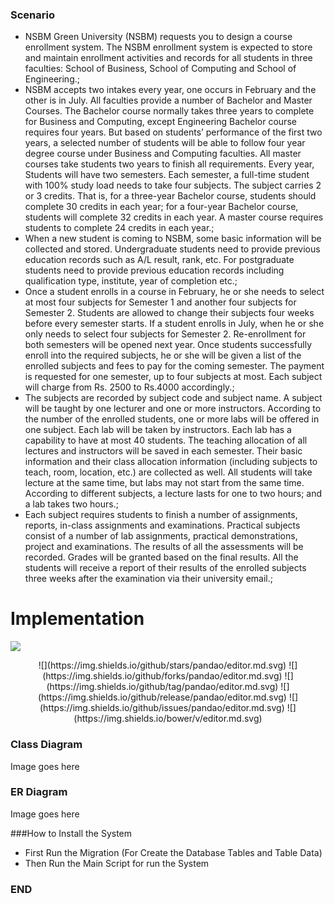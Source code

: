 ### Scenario

- NSBM Green University (NSBM) requests you to design a course enrollment system. The NSBM enrollment system is expected to store and maintain enrollment activities and records for all students in three faculties: School of Business, School of Computing and School of Engineering.;
- NSBM accepts two intakes every year, one occurs in February and the other is in July. All faculties provide a number of Bachelor and Master Courses. The Bachelor course normally takes three years to complete for Business and Computing, except Engineering Bachelor course requires four years. But based on students’ performance of the first two years, a selected number of students will be able to follow four year degree course under Business and Computing faculties. All master courses take students two years to finish all requirements. Every year, Students will have two semesters. Each semester, a full-time student with 100% study load needs to take four subjects. The subject carries 2 or 3 credits. That is, for a three-year Bachelor course, students should complete 30 credits in each year; for a four-year Bachelor course, students will complete 32 credits in each year. A master course requires students to complete 24 credits in each year.;
- When a new student is coming to NSBM, some basic information will be collected and stored. Undergraduate students need to provide previous education records such as A/L result, rank, etc. For postgraduate students need to provide previous education records including qualification type, institute, year of completion etc.;
- Once a student enrolls in a course in February, he or she needs to select at most four subjects for Semester 1 and another four subjects for Semester 2. Students are allowed to change their subjects four weeks before every semester starts. If a student enrolls in July, when he or she only needs to select four subjects for Semester 2. Re-enrollment for both semesters will be opened next year. Once students successfully enroll into the required subjects, he or she will be given a list of the enrolled subjects and fees to pay for the coming semester. The payment is requested for one semester, up to four subjects at most. Each subject will charge from Rs. 2500 to Rs.4000 accordingly.;
- The subjects are recorded by subject code and subject name. A subject will be taught by one lecturer and one or more instructors. According to the number of the enrolled students, one or more labs will be offered in one subject. Each lab will be taken by instructors. Each lab has a capability to have at most 40 students. The teaching allocation of all lectures and instructors will be saved in each semester. Their basic information and their class allocation information (including subjects to teach, room, location, etc.) are collected as well. All students will take lecture at the same time, but labs may not start from the same time. According to different subjects, a lecture lasts for one to two hours; and a lab takes two hours.;
- Each subject requires students to finish a number of assignments, reports, in-class assignments and examinations. Practical subjects consist of a number of lab assignments, practical demonstrations, project and examinations. The results of all the assessments will be recorded. Grades will be granted based on the final results. All the students will receive a report of their results of the enrolled subjects three weeks after the examination via their university email.;


# Implementation

![](https://image.ibb.co/iHR5Lo/nsbm_team_logo.png)
<center>
![](https://img.shields.io/github/stars/pandao/editor.md.svg) ![](https://img.shields.io/github/forks/pandao/editor.md.svg) ![](https://img.shields.io/github/tag/pandao/editor.md.svg) ![](https://img.shields.io/github/release/pandao/editor.md.svg) ![](https://img.shields.io/github/issues/pandao/editor.md.svg) ![](https://img.shields.io/bower/v/editor.md.svg)
</center>


### Class Diagram

Image goes here

### ER Diagram

Image goes here

###How to Install the System

- First Run the Migration (For Create the Database Tables and Table Data)
- Then Run the Main Script for run the System

### END
